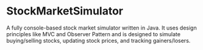 # StockMarketSimulator
A fully console-based stock market simulator written in Java. It uses design principles like MVC and Observer Pattern and is designed to simulate buying/selling stocks, updating stock prices, and tracking gainers/losers.

